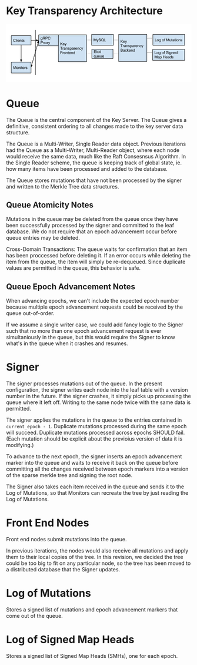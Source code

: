 # Key Transparency Architecture

![Architecture](images/architecture.png)

# Queue
The Queue is the central component of the Key Server.
The Queue gives a definitive, consistent ordering to all changes made to the 
key server data structure.

The Queue is a Multi-Writer, Single Reader data object.
Previous iterations had the Queue as a Multi-Writer, Multi-Reader object, where 
each node would receive the same data, much like the Raft Consesnsus Algorithm. 
In the Single Reader scheme, the queue is keeping track of global state, ie. how 
many items have been processed and added to the database.

The Queue stores mutations that have not been processed by the signer and 
written to the Merkle Tree data structures.

## Queue Atomicity Notes
Mutations in the queue may be deleted from the queue once they have been 
successfully processed by the signer and committed to the leaf database. We do 
not require that an epoch advancement occur before queue entries may be deleted.

Cross-Domain Transactions:
The queue waits for confirmation that an item has been proccessed before 
deleting it. If an error occurs while deleting the item from the 
queue, the item will simply be re-dequeued. Since duplicate values are 
permitted in the queue, this behavior is safe.

## Queue Epoch Advancement Notes
When advancing epochs, we can't include the expected epoch number because 
multiple epoch advancement requests could be received by the queue out-of-order.

If we assume a single writer case, we could add fancy logic to the Signer such 
that no more than one epoch advancement request is ever simultaniously in the 
queue, but this would require the Signer to know what's in the queue when it 
crashes and resumes.

# Signer
The signer processes mutations out of the queue.
In the present configuration, the signer writes each node into the leaf table 
with a version number in the future. If the signer crashes, it simply picks up
processing the queue where it left off. Writing to the same node twice with the 
same data is permitted.

The signer applies the mutations in the queue to the entries contained in 
`current_epoch - 1`. Duplicate mutations processed during the same epoch will 
succeed. Duplicate mutations processed across epochs SHOULD fail. (Each 
mutation should be explicit about the previoius version of data it is modifying.)

To advance to the next epoch, the signer inserts an epoch advancement marker 
into the queue and waits to receive it back on the queue before committing all 
the changes received between epoch markers into a version of the sparse merkle
tree and signing the root node. 

The Signer also takes each item received in the queue and sends it to the 
Log of Mutations, so that Monitors can recreate the tree by just reading the 
Log of Mutations.

# Front End Nodes
Front end nodes submit mutations into the queue. 

In previous iterations, the nodes would also receive all mutations and apply 
them to their local copies of the tree. In this revision, we decided the tree
could be too big to fit on any particular node, so the tree has been moved to 
a distributed database that the Signer updates.

# Log of Mutations
Stores a signed list of mutations and epoch advancement markers that come out of 
the queue.

# Log of Signed Map Heads
Stores a signed list of Signed Map Heads (SMHs), one for each epoch.


